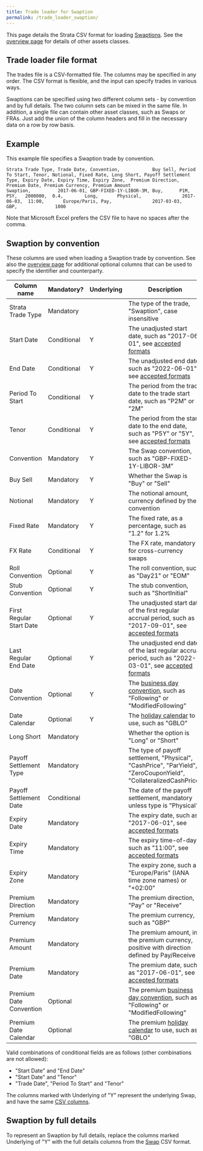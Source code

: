 ```yaml
---
title: Trade loader for Swaption
permalink: /trade_loader_swaption/
---
```


This page details the Strata CSV format for loading [Swaptions]({{site.baseurl}}/swaption).
See the [overview page]({{site.baseurl}}/trade_loader) for details of other assets classes.


## Trade loader file format

The trades file is a CSV-formatted file.
The columns may be specified in any order.
The CSV format is flexible, and the input can specify trades in various ways.

Swaptions can be specified using two different column sets - by convention and by full details.
The two column sets can be mixed in the same file.
In addition, a single file can contain other asset classes, such as Swaps or FRAs.
Just add the union of the column headers and fill in the necessary data on a row by row basis.


## Example

This example file specifies a Swaption trade by convention.

```
Strata Trade Type, Trade Date, Convention,            Buy Sell, Period To Start, Tenor, Notional, Fixed Rate, Long Short, Payoff Settlement Type, Expiry Date, Expiry Time, Expiry Zone,  Premium Direction, Premium Date, Premium Currency, Premium Amount
Swaption,          2017-06-01, GBP-FIXED-1Y-LIBOR-3M, Buy,      P1M,             P5Y,   2000000,  0.4,        Long,       Physical,               2017-06-03,  11:00,       Europe/Paris, Pay,               2017-03-03,   GBP,              1000
```

Note that Microsoft Excel prefers the CSV file to have no spaces after the comma.


## Swaption by convention

These columns are used when loading a Swaption trade by convention.
See also the [overview page]({{site.baseurl}}/trade_loader) for additional optional columns that can be used
to specify the identifier and counterparty.

| Column name             | Mandatory?  | Underlying | Description |
|-------------------------|-------------|---|----------|
| Strata Trade Type       | Mandatory   |   | The type of the trade, "Swaption", case insensitive |
| Start Date              | Conditional | Y | The unadjusted start date, such as "2017-06-01", see [accepted formats]({{site.baseurl}}/common_formats/) |
| End Date                | Conditional | Y | The unadjusted end date, such as "2022-06-01", see [accepted formats]({{site.baseurl}}/common_formats/) |
| Period To Start         | Conditional | Y | The period from the trade date to the trade start date, such as "P2M" or "2M" |
| Tenor                   | Conditional | Y | The period from the start date to the end date, such as "P5Y" or "5Y", see [accepted formats]({{site.baseurl}}/common_formats/) |
| Convention              | Mandatory   | Y | The Swap convention, such as "GBP-FIXED-1Y-LIBOR-3M" |
| Buy Sell                | Mandatory   | Y | Whether the Swap is "Buy" or "Sell" |
| Notional                | Mandatory   | Y | The notional amount, currency defined by the convention |
| Fixed Rate              | Mandatory   | Y | The fixed rate, as a percentage, such as "1.2" for 1.2% |
| FX Rate                 | Conditional | Y | The FX rate, mandatory for cross-currency swaps |
| Roll Convention         | Optional    | Y | The roll convention, such as "Day21" or "EOM" |
| Stub Convention         | Optional    | Y | The stub convention, such as "ShortInitial" |
| First Regular Start Date | Optional   | Y | The unadjusted start date of the first regular accrual period, such as "2017-09-01", see [accepted formats]({{site.baseurl}}/common_formats/) |
| Last Regular End Date   | Optional    | Y | The unadjusted end date of the last regular accrual period, such as "2022-03-01", see [accepted formats]({{site.baseurl}}/common_formats/) |
| Date Convention         | Optional    | Y | The [business day convention]({{site.baseurl}}/date_adjustments/), such as "Following" or "ModifiedFollowing" |
| Date Calendar           | Optional    | Y | The [holiday calendar]({{site.baseurl}}/holiday_data/) to use, such as "GBLO" |
| Long Short              | Mandatory   |   | Whether the option is "Long" or "Short" |
| Payoff Settlement Type  | Mandatory   |   | The type of payoff settlement, "Physical", "CashPrice", "ParYield", "ZeroCouponYield", "CollateralizedCashPrice" |
| Payoff Settlement Date  | Conditional |   | The date of the payoff settlement, mandatory unless type is "Physical" |
| Expiry Date             | Mandatory   |   | The expiry date, such as "2017-06-01", see [accepted formats]({{site.baseurl}}/common_formats/) |
| Expiry Time             | Mandatory   |   | The expiry time-of-day, such as "11:00", see [accepted formats]({{site.baseurl}}/common_formats/) |
| Expiry Zone             | Mandatory   |   | The expiry zone, such as "Europe/Paris" (IANA time zone names) or "+02:00" |
| Premium Direction       | Mandatory   |   | The premium direction, "Pay" or "Receive" |
| Premium Currency        | Mandatory   |   | The premium currency, such as "GBP" |
| Premium Amount          | Mandatory   |   | The premium amount, in the premium currency, positive with direction defined by Pay/Receive |
| Premium Date            | Mandatory   |   | The premium date, such as "2017-06-01", see [accepted formats]({{site.baseurl}}/common_formats/) |
| Premium Date Convention | Optional    |   | The premium [business day convention]({{site.baseurl}}/date_adjustments/), such as "Following" or "ModifiedFollowing" |
| Premium Date Calendar   | Optional    |   | The premium [holiday calendar]({{site.baseurl}}/holiday_data/) to use, such as "GBLO" |

Valid combinations of conditional fields are as follows (other combinations are not allowed):

* "Start Date" and "End Date"
* "Start Date" and "Tenor"
* "Trade Date", "Period To Start" and "Tenor"

The columns marked with Underlying of "Y" represent the underlying Swap,
and have the same [CSV columns]({{site.baseurl}}/trade_loader_swap).


## Swaption by full details

To represent an Swaption by full details, replace the columns marked Underlying of "Y"
with the full details columns from the [Swap]({{site.baseurl}}/trade_loader_swap) CSV format.
